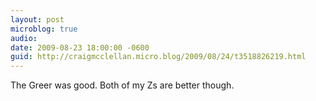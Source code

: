 ```yaml
---
layout: post
microblog: true
audio: 
date: 2009-08-23 18:00:00 -0600
guid: http://craigmcclellan.micro.blog/2009/08/24/t3518826219.html
---
```

The Greer was good. Both of my Zs are better though.

